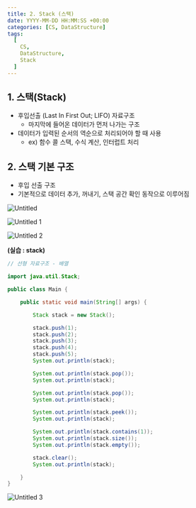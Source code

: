 ```yaml
---
title: 2. Stack (스택)
date: YYYY-MM-DD HH:MM:SS +00:00
categories: [CS, DataStructure]
tags:
  [
    CS,
    DataStructure,
    Stack
  ]
---
```


## 1. 스택(Stack)

- 후입선출 (Last In First Out; LIFO) 자료구조
    - 마지막에 들어온 데이터가 먼저 나가는 구조
- 데이터가 입력된 순서의 역순으로 처리되어야 할 때 사용
    - ex) 함수 콜 스택, 수식 계산, 인터럽트 처리

## 2. 스택 기본 구조

- 후입 선출 구조
- 기본적으로 데이터 추가, 꺼내기, 스택 공간 확인 동작으로 이루어짐

![Untitled](https://github.com/KimHyungkeun/KimHyungkeun.github.io/assets/12759500/5d2e2902-a12c-4071-a7d8-facf082f32c1)


![Untitled 1](https://github.com/KimHyungkeun/KimHyungkeun.github.io/assets/12759500/3ab9ccc3-dca7-461b-8d9a-0b4d383ea538)


![Untitled 2](https://github.com/KimHyungkeun/KimHyungkeun.github.io/assets/12759500/4f6b5b25-0a9a-4e22-84c0-5007747fb68a)


**(실습 : stack)**

```java
// 선형 자료구조 - 배열

import java.util.Stack;

public class Main {

    public static void main(String[] args) {

        Stack stack = new Stack();

        stack.push(1);
        stack.push(2);
        stack.push(3);
        stack.push(4);
        stack.push(5);
        System.out.println(stack);

        System.out.println(stack.pop());
        System.out.println(stack);

        System.out.println(stack.pop());
        System.out.println(stack);

        System.out.println(stack.peek());
        System.out.println(stack);

        System.out.println(stack.contains(1));
        System.out.println(stack.size());
        System.out.println(stack.empty());

        stack.clear();
        System.out.println(stack);

    }
}
```

![Untitled 3](https://github.com/KimHyungkeun/KimHyungkeun.github.io/assets/12759500/b00ee9c3-8943-4edb-99f5-b802e9a97f2f)
